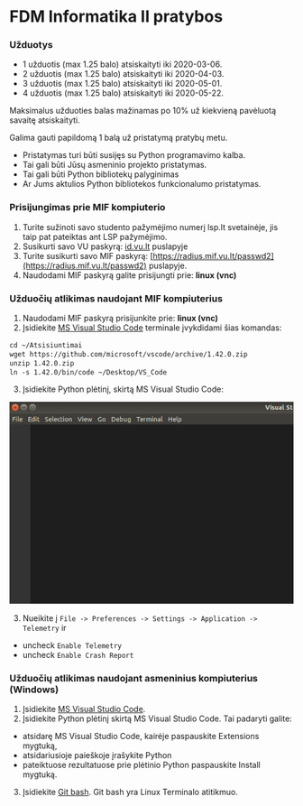 # FDM Informatika II pratybos
### Užduotys
 - 1 užduotis (max 1.25 balo) atsiskaityti iki 2020-03-06.
 - 2 užduotis (max 1.25 balo) atsiskaityti iki 2020-04-03.
 - 3 užduotis (max 1.25 balo) atsiskaityti iki 2020-05-01.
 - 4 užduotis (max 1.25 balo) atsiskaityti iki 2020-05-22.

Maksimalus užduoties balas mažinamas po 10% už kiekvieną pavėluotą savaitę atsiskaityti.

Galima gauti papildomą 1 balą už pristatymą pratybų metu. 
 - Pristatymas turi būti susijęs su Python programavimo kalba.
 - Tai gali būti Jūsų asmeninio projekto pristatymas.
 - Tai gali būti Python bibliotekų palyginimas
 - Ar Jums aktulios Python bibliotekos funkcionalumo pristatymas.  

### Prisijungimas prie MIF kompiuterio
1. Turite sužinoti savo studento pažymėjimo numerį lsp.lt svetainėje, jis taip pat pateiktas ant LSP pažymėjimo.
2. Susikurti savo VU paskyrą: [id.vu.lt](https://id.vu.lt) puslapyje
3. Turite susikurti savo MIF paskyrą: [https://radius.mif.vu.lt/passwd2](https://radius.mif.vu.lt/passwd2) puslapyje.
4. Naudodami MIF paskyrą galite prisijungti prie:  **linux (vnc)**

### Užduočių atlikimas naudojant MIF kompiuterius
1. Naudodami MIF paskyrą prisijunkite prie:  **linux (vnc)**
2. Įsidiekite [MS Visual Studio Code](https://code.visualstudio.com/Download) terminale įvykdidami šias komandas:

```
cd ~/Atsisiuntimai
wget https://github.com/microsoft/vscode/archive/1.42.0.zip
unzip 1.42.0.zip
ln -s 1.42.0/bin/code ~/Desktop/VS_Code
```

3. Įsidiekite Python plėtinį, skirtą MS Visual Studio Code:

![Visual instructions how to intall Python extension](https://raw.githubusercontent.com/albertas/fdm2/master/images/install_python_extension_for_vs_code.gif)


3. Nueikite į `File -> Preferences -> Settings -> Application -> Telemetry`  ir
- uncheck  `Enable Telemetry`
- uncheck  `Enable Crash Report`


### Užduočių atlikimas naudojant asmeninius kompiuterius (Windows)
1. Įsidiekite [MS Visual Studio Code](https://code.visualstudio.com/Download).
2. Įsidiekite Python plėtinį skirtą MS Visual Studio Code. Tai padaryti galite:
 - atsidarę MS Visual Studio Code, kairėje paspauskite Extensions mygtuką,
 - atsidariusioje paieškoje įrašykite Python
 - pateiktuose rezultatuose prie plėtinio Python paspauskite Install mygtuką.
3. Įsidiekite [Git bash](https://gitforwindows.org/).
    Git bash yra Linux Terminalo atitikmuo.
